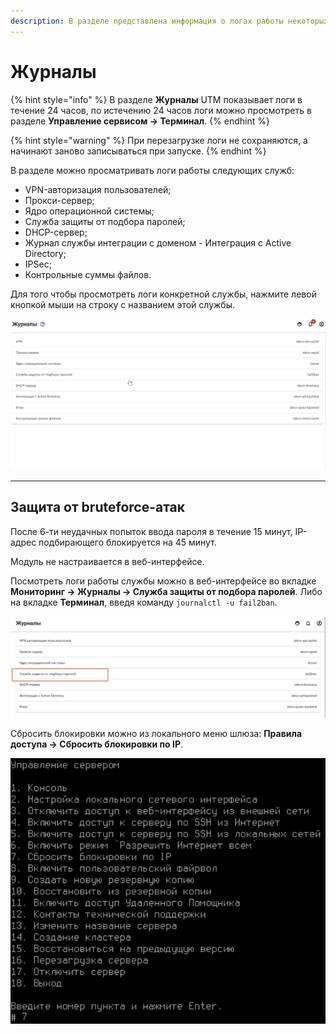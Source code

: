 ```yaml
---
description: В разделе представлена информация о логах работы некоторых служб.
---
```


# Журналы

{% hint style="info" %}
В разделе **Журналы** UTM показывает логи в течение 24 часов, по истечению 24 часов логи можно просмотреть в разделе **Управление сервисом -> Терминал**.
{% endhint %}

{% hint style="warning" %}
При перезагрузке логи не сохраняются, а начинают заново записываться при запуске.
{% endhint %}

В разделе можно просматривать логи работы следующих служб:

* VPN-авторизация пользователей;
* Прокси-сервер;
* Ядро операционной системы;
* Служба защиты от подбора паролей;
* DHCP-сервер;
* Журнал службы интеграции с доменом - Интеграция с Active Directory;
* IPSec;
* Контрольные суммы файлов.

Для того чтобы просмотреть логи конкретной службы, нажмите левой кнопкой мыши на строку с названием этой службы.

![](../../.gitbook/assets/monitor-log.gif)

---
## Защита от bruteforce-атак

После 6-ти неудачных попыток ввода пароля в течение 15 минут, IP-адрес подбирающего блокируется на 45 минут.

Модуль не настраивается в веб-интерфейсе.

Посмотреть логи работы службы можно в веб-интерфейсе во вкладке **Мониторинг -&gt; Журналы -&gt; Служба защиты от подбора паролей**. Либо на вкладке **Терминал**, введя команду `journalctl -u fail2ban`.

![](../../.gitbook/assets/bruteforce-logs.png)

Сбросить блокировки можно из локального меню шлюза: **Правила доступа -&gt; Сбросить блокировки по IP**.

![](../../.gitbook/assets/bruteforce.png)